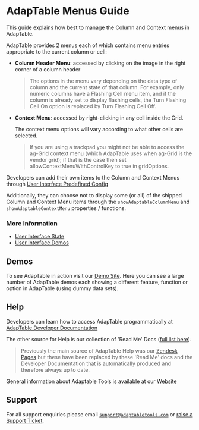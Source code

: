 # AdapTable Menus Guide

This guide explains how best to manage the Column and Context menus in AdapTable.



AdapTable provides 2 menus each of which contains menu entries appropriate to the current column or cell:

- **Column Header Menu**: accessed by clicking on the image in the right corner of a column header

    > The options in the menu vary depending on the data type of column and the current state of that column. For example, only numeric columns have a Flashing Cell menu item, and if the column is already set to display flashing cells, the Turn Flashing Cell On option is replaced by Turn Flashing Cell Off.

- **Context Menu**: accessed by right-clicking in any cell inside the Grid.

    The context menu options will vary according to what other cells are selected.

    > If you are using a trackpad you might not be able to access the ag-Grid context menu (which AdapTable uses when ag-Grid is the vendor grid); if that is the case then set allowContextMenuWithControlKey to true in gridOptions.

Developers can add their own items to the Column and Context Menus through [User Interface Predefined Config](https://api.adaptabletools.com/interfaces/_src_predefinedconfig_userinterfacestate_.userinterfacestate.html)

Additionally, they can choose not to display some (or all) of the shipped Column and Context Menu items through the `showAdaptableColumnMenu` and `showAdaptableContextMenu` properties / functions. 



### More Information

- [User Interface State](https://api.adaptabletools.com/interfaces/_src_predefinedconfig_userinterfacestate_.userinterfacestate.html)
- [User Interface Demos](https://demo.adaptabletools.com/userinterface)


## Demos

To see AdapTable in action visit our [Demo Site](https://demo.adaptabletools.com).  Here you can see a large number of AdapTable demos each showing a different feature, function or option in AdapTable (using dummy data sets).

## Help

Developers can learn how to access AdapTable programmatically at [AdapTable Developer Documentation](https://api.adaptabletools.com) 

The other source for Help is our collection of 'Read Me' Docs ([full list here](https://github.com/AdaptableTools/adaptable/blob/master/packages/adaptable/readme/readme-list.md)).

> Previously the main source of AdapTable Help was our [Zendesk Pages](https://adaptabletools.zendesk.com/hc/en-us/articles/360007083017-Help-) but these have been replaced by these 'Read Me' docs and the Developer Documentation that is automatically produced and therefore always up to date.

General information about Adaptable Tools is available at our [Website](http://www.adaptabletools.com) 

## Support

For all support enquiries please email [`support@adaptabletools.com`](mailto:support@adaptabletools.com) or [raise a Support Ticket](https://adaptabletools.zendesk.com/hc/en-us/requests/new).
